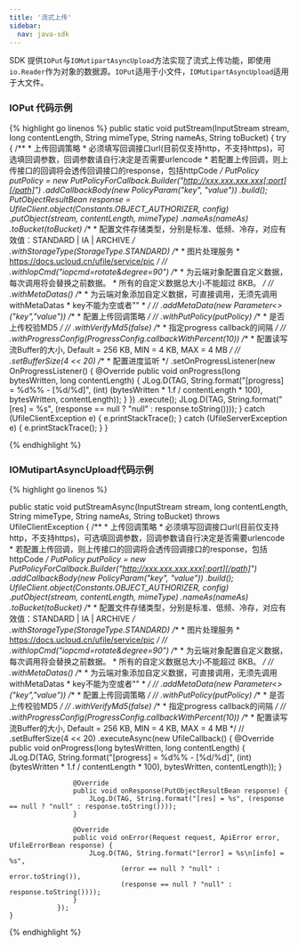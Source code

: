 ```yaml
---  
title: '流式上传'
sidebar:
  nav: java-sdk
---
```



SDK 提供`IOPut`与`IOMutipartAsyncUpload`方法实现了流式上传功能，即使用`io.Reader`作为对象的数据源。`IOPut`适用于小文件，`IOMutipartAsyncUpload`适用于大文件。

### IOPut 代码示例

<div class="copyable" markdown="1">

{% highlight go linenos %}
public static void putStream(InputStream stream, long contentLength, String mimeType, String nameAs, String toBucket) {
        try {
            /**
             * 上传回调策略
             * 必须填写回调接口url(目前仅支持http，不支持https)，可选填回调参数，回调参数请自行决定是否需要urlencode
             * 若配置上传回调，则上传接口的回调将会透传回调接口的response，包括httpCode
             */
            PutPolicy putPolicy = new PutPolicyForCallback.Builder("http://xxx.xxx.xxx.xxx[:port][/path]")
                    .addCallbackBody(new PolicyParam("key", "value"))
                    .build();
            PutObjectResultBean response = UfileClient.object(Constants.OBJECT_AUTHORIZER, config)
                    .putObject(stream, contentLength, mimeType)
                    .nameAs(nameAs)
                    .toBucket(toBucket)
                    /**
                     * 配置文件存储类型，分别是标准、低频、冷存，对应有效值：STANDARD | IA | ARCHIVE
                     */
                    .withStorageType(StorageType.STANDARD)
                    /**
                     * 图片处理服务
                     * https://docs.ucloud.cn/ufile/service/pic
                     */
//                    .withIopCmd("iopcmd=rotate&degree=90")
                    /**
                     * 为云端对象配置自定义数据，每次调用将会替换之前数据。
                     * 所有的自定义数据总大小不能超过 8KB。
                     */
//                    .withMetaDatas()
                    /**
                     * 为云端对象添加自定义数据，可直接调用，无须先调用withMetaDatas
                     * key不能为空或者""
                     *
                     */
//                    .addMetaData(new Parameter<>("key","value"))
                    /**
                     * 配置上传回调策略
                     */
//                .withPutPolicy(putPolicy)
                    /**
                     * 是否上传校验MD5
                     */
//                .withVerifyMd5(false)
                    /**
                     * 指定progress callback的间隔
                     */
//                .withProgressConfig(ProgressConfig.callbackWithPercent(10))
                    /**
                     * 配置读写流Buffer的大小, Default = 256 KB, MIN = 4 KB, MAX = 4 MB
                     */
//                    .setBufferSize(4 << 20)
                    /**
                     * 配置进度监听
                     */
                    .setOnProgressListener(new OnProgressListener() {
                        @Override
                        public void onProgress(long bytesWritten, long contentLength) {
                            JLog.D(TAG, String.format("[progress] = %d%% - [%d/%d]", (int) (bytesWritten * 1.f / contentLength * 100), bytesWritten, contentLength));
                        }
                    })
                    .execute();
            JLog.D(TAG, String.format("[res] = %s", (response == null ? "null" : response.toString())));
        } catch (UfileClientException e) {
            e.printStackTrace();
        } catch (UfileServerException e) {
            e.printStackTrace();
        }
    }

{% endhighlight %}
</div>

### IOMutipartAsyncUpload代码示例

<div class="copyable" markdown="1">

{% highlight go linenos %}

  public static void putStreamAsync(InputStream stream, long contentLength, String mimeType, String nameAs, String toBucket) throws UfileClientException {
        /**
         * 上传回调策略
         * 必须填写回调接口url(目前仅支持http，不支持https)，可选填回调参数，回调参数请自行决定是否需要urlencode
         * 若配置上传回调，则上传接口的回调将会透传回调接口的response，包括httpCode
         */
        PutPolicy putPolicy = new PutPolicyForCallback.Builder("http://xxx.xxx.xxx.xxx[:port][/path]")
                .addCallbackBody(new PolicyParam("key", "value"))
                .build();
        UfileClient.object(Constants.OBJECT_AUTHORIZER, config)
                .putObject(stream, contentLength, mimeType)
                .nameAs(nameAs)
                .toBucket(toBucket)
                /**
                 * 配置文件存储类型，分别是标准、低频、冷存，对应有效值：STANDARD | IA | ARCHIVE
                 */
                .withStorageType(StorageType.STANDARD)
                /**
                 * 图片处理服务
                 * https://docs.ucloud.cn/ufile/service/pic
                 */
//                    .withIopCmd("iopcmd=rotate&degree=90")
                /**
                 * 为云端对象配置自定义数据，每次调用将会替换之前数据。
                 * 所有的自定义数据总大小不能超过 8KB。
                 */
//                    .withMetaDatas()
                /**
                 * 为云端对象添加自定义数据，可直接调用，无须先调用withMetaDatas
                 * key不能为空或者""
                 *
                 */
//                    .addMetaData(new Parameter<>("key","value"))
                /**
                 * 配置上传回调策略
                 */
//                .withPutPolicy(putPolicy)
                /**
                 * 是否上传校验MD5
                 */
//                .withVerifyMd5(false)
                /**
                 * 指定progress callback的间隔
                 */
//                .withProgressConfig(ProgressConfig.callbackWithPercent(10))
                /**
                 * 配置读写流Buffer的大小, Default = 256 KB, MIN = 4 KB, MAX = 4 MB
                 */
//                .setBufferSize(4 << 20)
                .executeAsync(new UfileCallback<PutObjectResultBean>() {
                    @Override
                    public void onProgress(long bytesWritten, long contentLength) {
                        JLog.D(TAG, String.format("[progress] = %d%% - [%d/%d]", (int) (bytesWritten * 1.f / contentLength * 100), bytesWritten, contentLength));
                    }

                    @Override
                    public void onResponse(PutObjectResultBean response) {
                        JLog.D(TAG, String.format("[res] = %s", (response == null ? "null" : response.toString())));
                    }

                    @Override
                    public void onError(Request request, ApiError error, UfileErrorBean response) {
                        JLog.D(TAG, String.format("[error] = %s\n[info] = %s",
                                (error == null ? "null" : error.toString()),
                                (response == null ? "null" : response.toString())));
                    }
                });
    }

{% endhighlight %}
</div>

